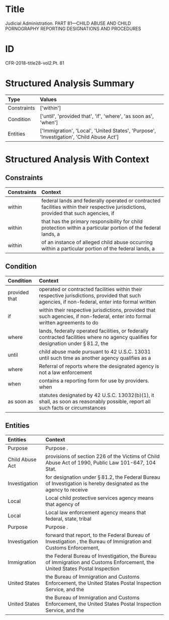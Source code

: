 # Title

 Judicial Administration. PART 81—CHILD ABUSE AND CHILD PORNOGRAPHY REPORTING DESIGNATIONS AND PROCEDURES


# ID

 CFR-2018-title28-vol2.Pt. 81


# Structured Analysis Summary

| Type        | Values                                                                                   |
|:------------|:-----------------------------------------------------------------------------------------|
| Constraints | ['within']                                                                               |
| Condition   | ['until', 'provided that', 'if', 'where', 'as soon as', 'when']                          |
| Entities    | ['Immigration', 'Local', 'United States', 'Purpose', 'Investigation', 'Child Abuse Act'] |


# Structured Analysis With Context

 


## Constraints

| Constraints   | Context                                                                                                                              |
|:--------------|:-------------------------------------------------------------------------------------------------------------------------------------|
| within        | federal lands and federally operated or contracted facilities within their respective jurisdictions, provided that such agencies, if |
| within        | that has the primary responsibility for child protection within a particular portion of the federal lands, a                         |
| within        | of an instance of alleged child abuse occurring within a particular portion of the federal lands, a                                  |


## Condition

| Condition     | Context                                                                                                                                         |
|:--------------|:------------------------------------------------------------------------------------------------------------------------------------------------|
| provided that | operated or contracted facilities within their respective jurisdictions, provided that such agencies, if non-federal, enter into formal written |
| if            | within their respective jurisdictions, provided that such agencies, if non-federal, enter into formal written agreements to do                  |
| where         | lands, federally operated facilities, or federally contracted facilities where no agency qualifies for designation under &#167;&#8201;81.2, the |
| until         | child abuse made pursuant to 42 U.S.C. 13031 until such time as another agency qualifies as a                                                   |
| where         | Referral of reports  where the designated agency is not a law enforcement                                                                       |
| when          | contains a reporting form for use by providers. when                                                                                            |
| as soon as    | statutes designated by 42 U.S.C. 13032(b)(1), it shall, as soon as reasonably possible, report all such facts or circumstances                  |


## Entities

| Entities        | Context                                                                                                                     |
|:----------------|:----------------------------------------------------------------------------------------------------------------------------|
| Purpose         | Purpose .                                                                                                                   |
| Child Abuse Act | provisions of section 226 of the Victims of Child Abuse Act  of 1990, Public Law 101-647, 104 Stat.                         |
| Investigation   | for designation under &#167;&#8201;81.2, the Federal Bureau of Investigation is hereby designated as the agency to receive  |
| Local           | Local child protective services agency means that agency of                                                                 |
| Local           | Local law enforcement agency means that federal, state, tribal                                                              |
| Purpose         | Purpose .                                                                                                                   |
| Investigation   | forward that report, to the Federal Bureau of Investigation , the Bureau of Immigration and Customs Enforcement,            |
| Immigration     | the Federal Bureau of Investigation, the Bureau of Immigration and Customs Enforcement, the United States Postal Inspection |
| United States   | the Bureau of Immigration and Customs Enforcement, the United States  Postal Inspection Service, and the                    |
| United States   | the Bureau of Immigration and Customs Enforcement, the United States  Postal Inspection Service, and the                    |



